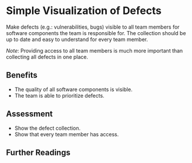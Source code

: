 # Simple Visualization of Defects

Make defects (e.g.: vulnerabilities, bugs) visible to all team members for software components the team is responsible for. The collection should be up to date and easy to understand for every team member.

*Note*: Providing access to all team members is much more important than collecting all defects in one place.

## Benefits

- The quality of all software components is visible.
- The team is able to prioritize defects.

## Assessment

- Show the defect collection.
- Show that every team member has access.

## Further Readings
